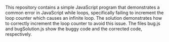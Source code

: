 This repository contains a simple JavaScript program that demonstrates a common error in JavaScript while loops, specifically failing to increment the loop counter which causes an infinite loop. The solution demonstrates how to correctly increment the loop counter to avoid this issue. The files bug.js and bugSolution.js show the buggy code and the corrected code, respectively.